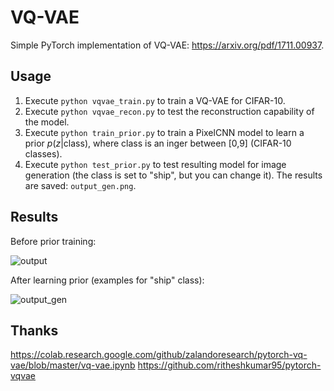 # VQ-VAE
Simple PyTorch implementation of VQ-VAE: https://arxiv.org/pdf/1711.00937.

## Usage

1) Execute ```python vqvae_train.py``` to train a VQ-VAE for CIFAR-10.
2) Execute ```python vqvae_recon.py``` to test the reconstruction capability of the model.
3) Execute ```python train_prior.py``` to train a PixelCNN model to learn a prior $p(z|\text{class})$, where class is an inger between [0,9] (CIFAR-10 classes).
4) Execute ```python test_prior.py``` to test resulting  model for image generation (the class is set to "ship", but you can change it). The results are saved: ```output_gen.png```.

## Results
Before prior training:

![output](https://github.com/user-attachments/assets/edf0ccbe-84b0-4481-8b8e-22baf320dd28)

After learning prior (examples for "ship" class):

 ![output_gen](https://github.com/user-attachments/assets/2799bccb-ce21-4ae1-aedc-f6b6295661b1)

## Thanks

https://colab.research.google.com/github/zalandoresearch/pytorch-vq-vae/blob/master/vq-vae.ipynb
https://github.com/ritheshkumar95/pytorch-vqvae



